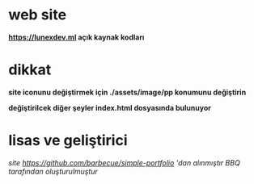 # web site

**https://lunexdev.ml açık kaynak kodları**

# dikkat

**site iconunu değiştirmek için ./assets/image/pp konumunu değiştirin**

**değiştirilcek diğer şeyler index.html dosyasında bulunuyor**

# lisas ve geliştirici

*site https://github.com/barbecue/simple-portfolio 'dan alınmıştır BBQ tarafından oluşturulmuştur*

